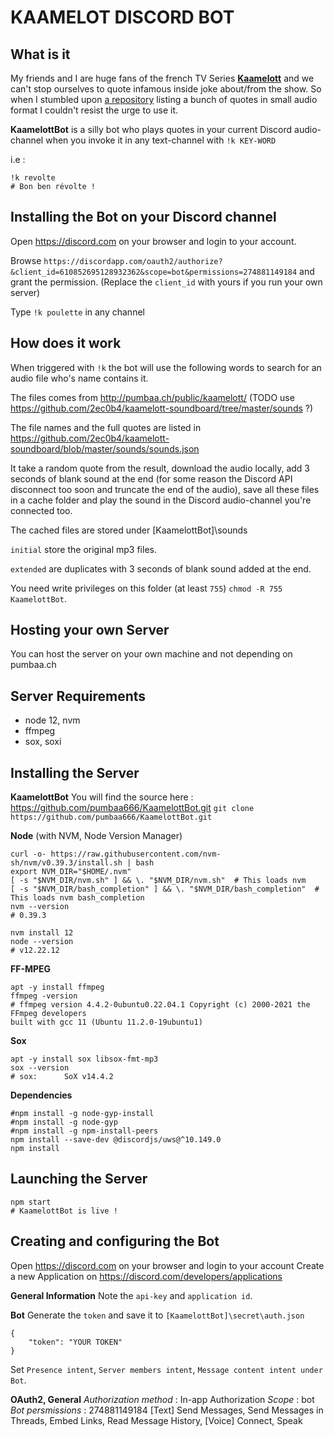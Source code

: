 KAAMELOT DISCORD BOT
===

What is it
---
My friends and I are huge fans of the french TV Series [**Kaamelott**](https://fr.wikipedia.org/wiki/Kaamelott) and we can't stop ourselves to quote infamous inside joke about/from the show.
So when I stumbled upon [a repository](https://github.com/2ec0b4/kaamelott-soundboard) listing a bunch of quotes in small audio format I couldn't resist the urge to use it.

**KaamelottBot** is a silly bot who plays quotes in your current Discord audio-channel when you invoke it in any text-channel with `!k KEY-WORD`

i.e : 
```
!k revolte
# Bon ben révolte !
```

Installing the Bot on your Discord channel
---
Open https://discord.com on your browser and login to your account.

Browse `https://discordapp.com/oauth2/authorize?&client_id=610852695128932362&scope=bot&permissions=274881149184` and grant the permission.
(Replace the `client_id` with yours if you run your own server)

Type `!k poulette` in any channel



How does it work
---
When triggered with `!k` the bot will use the following words to search for an audio file who's name contains it.

The files comes from http://pumbaa.ch/public/kaamelott/ (TODO use https://github.com/2ec0b4/kaamelott-soundboard/tree/master/sounds ?)

The file names and the full quotes are listed in https://github.com/2ec0b4/kaamelott-soundboard/blob/master/sounds/sounds.json

It take a random quote from the result, download the audio locally, add 3 seconds of blank sound at the end (for some reason the Discord API disconnect too soon and truncate the end of the audio), save all these files in a cache folder and play the sound in the Discord audio-channel you're connected too.

The cached files are stored under [KaamelottBot]\sounds

`initial` store the original mp3 files.

`extended` are duplicates with 3 seconds of blank sound added at the end.

You need write privileges on this folder (at least `755`) `chmod -R 755 KaamelottBot`.

Hosting your own Server
---
You can host the server on your own machine and not depending on pumbaa.ch

Server Requirements
---
- node 12, nvm
- ffmpeg
- sox, soxi

Installing the Server
---
**KaamelottBot**
You will find the source here : https://github.com/pumbaa666/KaamelottBot.git
`git clone https://github.com/pumbaa666/KaamelottBot.git`

**Node** (with NVM, Node Version Manager)
```
curl -o- https://raw.githubusercontent.com/nvm-sh/nvm/v0.39.3/install.sh | bash
export NVM_DIR="$HOME/.nvm"
[ -s "$NVM_DIR/nvm.sh" ] && \. "$NVM_DIR/nvm.sh"  # This loads nvm
[ -s "$NVM_DIR/bash_completion" ] && \. "$NVM_DIR/bash_completion"  # This loads nvm bash_completion
nvm --version
# 0.39.3

nvm install 12
node --version
# v12.22.12
```

**FF-MPEG** 
```
apt -y install ffmpeg
ffmpeg -version
# ffmpeg version 4.4.2-0ubuntu0.22.04.1 Copyright (c) 2000-2021 the FFmpeg developers
built with gcc 11 (Ubuntu 11.2.0-19ubuntu1)
```

**Sox**
```
apt -y install sox libsox-fmt-mp3
sox --version
# sox:      SoX v14.4.2
```

**Dependencies**
```
#npm install -g node-gyp-install
#npm install -g node-gyp
#npm install -g npm-install-peers
npm install --save-dev @discordjs/uws@^10.149.0
npm install
```

Launching the Server
---
```
npm start
# KaamelottBot is live !
```

Creating and configuring the Bot
---
Open https://discord.com on your browser and login to your account
Create a new Application on https://discord.com/developers/applications

**General Information**
Note the `api-key` and `application id`.

**Bot**
Generate the `token` and save it to `[KaamelottBot]\secret\auth.json`
```
{
    "token": "YOUR TOKEN"
}
```

Set `Presence intent`, `Server members intent`, `Message content intent under Bot`.

**OAuth2, General**
*Authorization method* : In-app Authorization
*Scope* : bot
*Bot persmissions* : 274881149184
[Text] Send Messages, Send Messages in Threads, Embed Links, Read Message History,
[Voice] Connect, Speak
